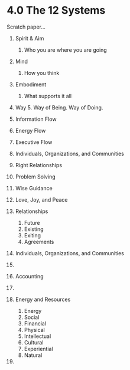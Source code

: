 # 4.0 The 12 Systems

Scratch paper... 

1. Spirit & Aim 
	1. Who you are where you are going 
2. Mind 
	1. How you think 
3. Embodiment   
	1. What supports it all 
4. Way 
	5. Way of Being. Way of Doing. 
5. Information Flow 
6. Energy Flow 
7. Executive Flow 
8. Individuals, Organizations, and Communities 
9. Right Relationships
10. Problem Solving 
11. Wise Guidance 
12. Love, Joy, and Peace 

10. Relationships 
	1. Future 
	2. Existing
	3. Exiting
	4. Agreements 
11. Individuals, Organizations, and Communities     
12.  
13. Accounting   
14.  
15. Energy and Resources 
	1. Energy 
	2. Social 
	3. Financial 
	4. Physical 
	5. Intellectual 
	6. Cultural 
	7. Experiential 
	8. Natural 
16.  

